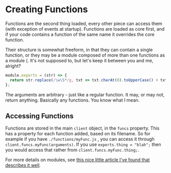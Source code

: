# Creating Functions

Functions are the second thing loaded, every other piece can access them (with
exception of events at startup). Functions are loaded as core first, and if your
code contains a function of the same name it overrides the core function.

Their structure is somewhat freeform, in that they can contain a single function,
or they may be a module composed of more than one functions as a module (. It's
not supposed to, but let's keep it between you and me, alright?

```js
module.exports = (str) => {
  return str.replace(/\w\S*/g, txt => txt.charAt(0).toUpperCase() + txt.substr(1).toLowerCase());
};
```

The arguments are arbitrary - just like a regular function. It may, or may not,
return anything. Basically any functions. You know what I mean.

## Accessing Functions

Functions are stored in the main `client` object, in the `funcs` property. This has a property for each function added, based on its filename. So for example if you have `./functions/myFunc.js` , you can access it through `client.funcs.myFunc(arguments)`. If you use `exports.thing = "blah";` then you would access that rather from `client.funcs.myFunc.thing;`.

For more details on modules, see [this nice little article I've found that describes it well](https://www.hacksparrow.com/node-js-exports-vs-module-exports.html).